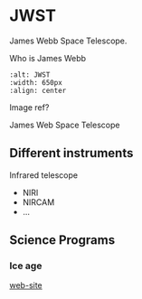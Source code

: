 # JWST

James Webb Space Telescope. 

Who is James Webb

```{image} Docs/Webb_2_0.png
:alt: JWST
:width: 650px
:align: center
```

Image ref?


James Web Space Telescope


## Different instruments

Infrared telescope

- NIRI
- NIRCAM
- ...


## Science Programs

### Ice age

[web-site](http://jwst-iceage.org/)
